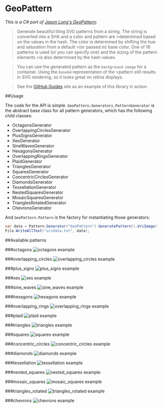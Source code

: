 # GeoPattern

*This is a C# port of [Jason Long's GeoPattern](https://github.com/jasonlong/geo_pattern):*

>Generate beautiful tiling SVG patterns from a string. The string is converted into a SHA and a color and pattern are >determined based on the values in the hash. The color is determined by shifting the hue and saturation from a default >(or passed in) base color. One of 16 patterns is used (or you can specify one) and the sizing of the pattern elements >is also determined by the hash values.

>You can use the generated pattern as the `background-image` for a container. Using the `base64` representation of the >pattern still results in SVG rendering, so it looks great on retina displays.

>See the [GitHub Guides](http://guides.github.com) site as an example of this library in action.

##Usage

The code for the API is simple. `GeoPattern.Generators.PatternGenerator` is the abstract base class for all pattern generators, which has the following child classes:

* OctagonsGenerator
* OverlappingCirclesGenerator
* PlusSignsGenerator
* XesGenerator
* SineWavesGenerator
* HexagonsGenerator
* OverlappingRingsGenerator
* PlaidGenerator
* TrianglesGenerator
* SquaresGenerator
* ConcentricCirclesGenerator
* DiamondsGenerator
* TessellationGenerator
* NestedSquaresGenerator
* MosaicSquaresGenerator
* TrianglesRotatedGenerator
* ChevronsGenerator

And `GeoPattern.Pattern` is the factory for instantiating those generators:

```csharp
var data = Pattern.Generator("GeoPattern").GeneratePattern().UriImage();
File.WriteAllText("uridata.txt", data);
```

##Available patterns

###octagons
![octagons example](https://raw.github.com/sgbj/GeoPattern/master/examples/octagons.png)

###overlapping_circles
![overlapping_circles example](https://raw.github.com/sgbj/GeoPattern/master/examples/overlapping_circles.png)

###plus_signs
![plus_signs example](https://raw.github.com/sgbj/GeoPattern/master/examples/plus_signs.png)

###xes
![xes example](https://raw.github.com/sgbj/GeoPattern/master/examples/xes.png)

###sine_waves
![sine_waves example](https://raw.github.com/sgbj/GeoPattern/master/examples/sine_waves.png)

###hexagons
![hexagons example](https://raw.github.com/sgbj/GeoPattern/master/examples/hexagons.png)

###overlapping_rings
![overlapping_rings example](https://raw.github.com/sgbj/GeoPattern/master/examples/overlapping_rings.png)

###plaid
![plaid example](https://raw.github.com/sgbj/GeoPattern/master/examples/plaid.png)

###triangles
![triangles example](https://raw.github.com/sgbj/GeoPattern/master/examples/triangles.png)

###squares
![squares example](https://raw.github.com/sgbj/GeoPattern/master/examples/squares.png)

###concentric_circles
![concentric_circles example](https://raw.github.com/sgbj/GeoPattern/master/examples/concentric_circles.png)

###diamonds
![diamonds example](https://raw.github.com/sgbj/GeoPattern/master/examples/diamonds.png)

###tessellation
![tessellation example](https://raw.github.com/sgbj/GeoPattern/master/examples/tessellation.png)

###nested_squares
![nested_squares example](https://raw.github.com/sgbj/GeoPattern/master/examples/nested_squares.png)

###mosaic_squares
![mosaic_squares example](https://raw.github.com/sgbj/GeoPattern/master/examples/mosaic_squares.png)

###triangles_rotated
![triangles_rotated example](https://raw.github.com/sgbj/GeoPattern/master/examples/triangles_rotated.png)

###chevrons
![chevrons example](https://raw.github.com/sgbj/GeoPattern/master/examples/chevrons.png)

